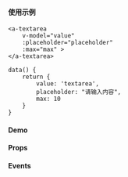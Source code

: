 <docs-header :active="headerActive"></docs-header>

<div class="docs-container">
	<docs-sidebar :active="sidebarActive"></docs-sidebar>
	<div class="docs-content">

#### 使用示例

	<a-textarea 
		v-model="value" 
		:placeholder="placeholder" 
		:max="max" >
	</a-textarea>

	data() {
		return {
			value: 'textarea',
			placeholder: "请输入内容",
			max: 10
		}
	}

#### Demo

<a-textarea 
	v-model="value" 
	:placeholder="placeholder" 
	:max="max" >
</a-textarea>

#### Props

<a-table :tableData="propTableData" :tableHead="propTableHead"></a-table>

#### Events

<a-table :tableData="eventTableData" :tableHead="eventTableHead"></a-table>

</div>
</div>

<script>
	import Head from '../../common/table.js'
	export default {
		data() {
			return {
				sidebarActive: '/#/docs/textarea',
				headerActive: 'docs',
				value: 'textarea',
				placeholder: "请输入内容",
				max: 10,
				propTableData: [
					{
						name: "value",
						description: "textarea中的输入值",
						type: "String",
						necessary: "否",
						double: "否",
						default: "''"
					},
					{
						name: "placeholder",
						description: "textarea的placeholder",
						type: "String",
						necessary: "否",
						double: "否",
						default: "''"
					},
					{
						name: "readonly",
						description: "是否只读",
						type: "Boolean",
						necessary: "否",
						double: "否",
						default: "false"
					},
					{
						name: "cols",
						description: "宽度",
						type: "Number",
						necessary: "否",
						double: "否",
						default: "30"
					},
					{
						name: "rows",
						description: "高度",
						type: "Number",
						necessary: "否",
						double: "否",
						default: "6"
					},
					{
						name: "max",
						description: "内容字数限制",
						type: "Number",
						necessary: "否",
						double: "否",
						default: "6"
					}
				],
				propTableHead: Head.propHead,
				eventTableData: [
					{
						name: "input",
						description: "输入内容后触发的事情",
						param: "输入之后的value"
					}
				],
				eventTableHead: Head.eventHead
			}
		}
	}
</script>